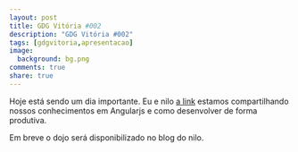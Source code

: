 ```yaml
---
layout: post
title: GDG Vitória #002
description: "GDG Vitória #002"
tags: [gdgvitoria,apresentacao]
image:
  background: bg.png
comments: true
share: true
---
```


Hoje está sendo um dia importante. Eu e nilo [a link](http://nilomusso.github.io) estamos compartilhando nossos conhecimentos em Angularjs e como desenvolver de forma produtiva. 


Em breve o dojo será disponibilizado no blog do nilo.
